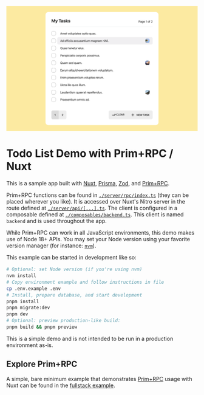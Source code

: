 ![Screenshot of todo app](./screenshot.png)

# Todo List Demo with Prim+RPC / Nuxt

<!-- NOTE: StackBlitz doesn't yet support Node 18, required for File usage -->
<!-- [![Open in StackBlitz](https://developer.stackblitz.com/img/open_in_stackblitz_small.svg)](https://stackblitz.com/github/doseofted/todo-nuxt-prim-rpc-demo/tree/main) -->

This is a sample app built with [Nuxt](https://github.com/nuxt/nuxt), [Prisma](https://github.com/prisma/prisma), [Zod](https://github.com/colinhacks/zod), and [Prim+RPC](https://github.com/doseofted/prim-rpc).

Prim+RPC functions can be found in [`./server/rpc/index.ts`](./server/rpc/index.ts) (they can be placed wherever you like). It is accessed over Nuxt's Nitro server in the route defined at [`./server/api/[...].ts`](./server/api/[...].ts). The client is configured in a composable defined at [`./composables/backend.ts`](./composables/backend.ts). This client is named `backend` and is used throughout the app.

While Prim+RPC can work in all JavaScript environments, this demo makes use of Node 18+ APIs. You may set your Node version using your favorite version manager (for instance: [`nvm`](https://github.com/nvm-sh/nvm)).

This example can be started in development like so:

```zsh
# Optional: set Node version (if you're using nvm)
nvm install
# Copy environment example and follow instructions in file
cp .env.example .env
# Install, prepare database, and start development
pnpm install
pnpm migrate:dev
pnpm dev
# Optional: preview production-like build:
pnpm build && pnpm preview
```

This is a simple demo and is not intended to be run in a production environment as-is.

## Explore Prim+RPC

A simple, bare minimum example that demonstrates [Prim+RPC](https://prim.doseofted.me/) usage with Nuxt can be found in the [fullstack example](https://github.com/doseofted/prim-rpc-examples/tree/main/fullstack-framework).
